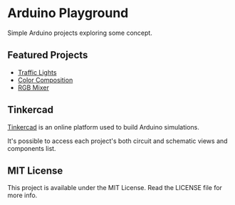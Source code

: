 # Arduino Playground

Simple Arduino projects exploring some concept.

## Featured Projects

- [Traffic Lights](/traffic-lights/)
- [Color Composition](/color-composition/)
- [RGB Mixer](/rgb-mixer/)

## Tinkercad

[Tinkercad](https://www.tinkercad.com/) is an online platform used to build Arduino simulations.

It's possible to access each project's both circuit and schematic views and components list.

## MIT License

This project is available under the MIT License. Read the LICENSE file for more info.